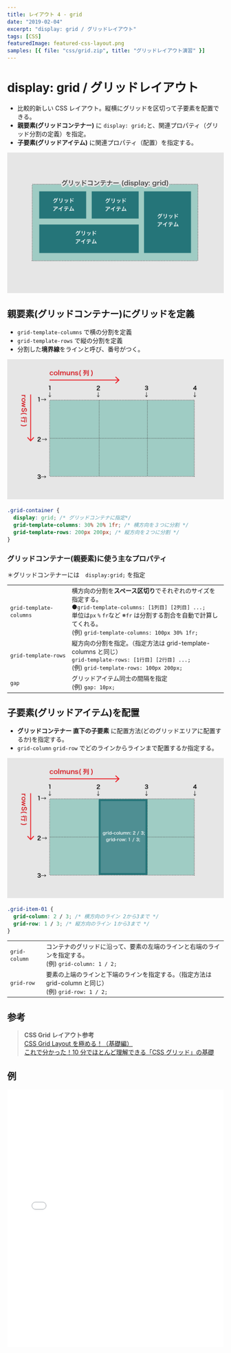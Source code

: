 ```yaml
---
title: レイアウト 4 - grid
date: "2019-02-04"
excerpt: "display: grid / グリッドレイアウト"
tags: [CSS]
featuredImage: featured-css-layout.png
samples: [{ file: "css/grid.zip", title: "グリッドレイアウト演習" }]
---
```


# display: grid / グリッドレイアウト

- 比較的新しい CSS レイアウト。縦横にグリッドを区切って子要素を配置できる。
- **親要素(グリッドコンテナー)** に `display: grid;`と、関連プロパティ（グリッド分割の定義）を指定。
- **子要素(グリッドアイテム)** に関連プロパティ（配置）を指定する。

![grid](./fig_c_09.png)

## 親要素(グリッドコンテナー)にグリッドを定義

- `grid-template-columns` で横の分割を定義
- `grid-template-rows` で縦の分割を定義
- 分割した**境界線**をラインと呼び、番号がつく。

![columns/rows](./fig_c_09_2.png)

```css
.grid-container {
  display: grid; /* グリッドコンテナに指定*/
  grid-template-columns: 30% 20% 1fr; /* 横方向を３つに分割 */
  grid-template-rows: 200px 200px; /* 縦方向を２つに分割 */
}
```

### グリッドコンテナー(親要素)に使う主なプロパティ

＊グリッドコンテナーには　`display:grid;` を指定

|                         |                                                                                                                                                                                                                                           |
| :---------------------- | ----------------------------------------------------------------------------------------------------------------------------------------------------------------------------------------------------------------------------------------- |
| `grid-template-columns` | 横方向の分割を**スペース区切り**でそれぞれのサイズを指定する。<br>●`grid-template-columns: [1列目] [2列目] ...;` <br>単位は`px` `%` `fr`など ※`fr` は分割する割合を自動で計算してくれる。<br>(例) `grid-template-columns: 100px 30% 1fr;` |
| `grid-template-rows`    | 縦方向の分割を指定。（指定方法は grid-template-columns と同じ）<br>`grid-template-rows: [1行目] [2行目] ...;`<br>(例) `grid-template-rows: 100px 200px;`                                                                                  |
| `gap`                   | グリッドアイテム同士の間隔を指定<br>(例) `gap: 10px;`                                                                                                                                                                                     |

## 子要素(グリッドアイテム)を配置

- **グリッドコンテナー 直下の子要素** に配置方法(どのグリッドエリアに配置するか)を指定する。
- `grid-column` `grid-row` でどのラインからラインまで配置するか指定する。

![columns/rows](./fig_c_09_3.png)

```css
.grid-item-01 {
  grid-column: 2 / 3; /* 横方向のライン 2から3まで */
  grid-row: 1 / 3; /* 縦方向のライン 1から3まで */
}
```

|               |                                                                                                          |
| :------------ | -------------------------------------------------------------------------------------------------------- |
| `grid-column` | コンテナのグリッドに沿って、要素の左端のラインと右端のラインを指定する。<br>(例) `grid-column: 1 / 2;`   |
| `grid-row`    | 要素の上端のラインと下端のラインを指定する。（指定方法は grid-column と同じ）<br>(例) `grid-row: 1 / 2;` |

## 参考

> **CSS Grid レイアウト参考**  
> [CSS Grid Layout を極める！（基礎編）](https://qiita.com/kura07/items/e633b35e33e43240d363)  
> [これで分かった！10 分でほとんど理解できる「CSS グリッド」の基礎](https://ferret-plus.com/8351)

## 例

<iframe height="600" style="width: 100%;" scrolling="no" title="css grid - example" src="//codepen.io/RsakaiForEducation/embed/GBgpzg/?height=265&theme-id=dark&default-tab=css,result" frameborder="no" allowtransparency="true" allowfullscreen="true">
  See the Pen <a href='https://codepen.io/RsakaiForEducation/pen/GBgpzg/'>css grid - example</a> by R Sakai
  (<a href='https://codepen.io/RsakaiForEducation'>@RsakaiForEducation</a>) on <a href='https://codepen.io'>CodePen</a>.
</iframe>
